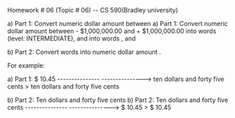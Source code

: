 Homework # 06 (Topic # 06) -- CS 590(Bradley university)

a) Part 1: Convert numeric dollar amount between a) Part 1: Convert numeric dollar amount between - $1,000,000.00 and + $1,000,000.00
into words (level: INTERMEDIATE), and into words , and

b) Part 2: Convert words into numeric dollar amount .

For example: 

a) Part 1: 
$ 10.45 --------------- ---------------> ten dollars and forty five cents > ten dollars and forty five cents

b) Part 2: 
Ten dollars and forty five cents b) Part 2: Ten dollars and forty five cents --------------- ---------------> $ 10.45 > $ 10.45
